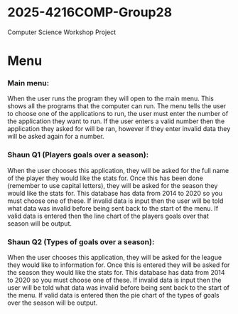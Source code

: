 # 2025-4216COMP-Group28
Computer Science Workshop Project 

# Menu
### Main menu:
When the user runs the program they will open to the main menu. This shows all the programs that the computer can run. The menu tells the user to choose one of the applications to run, the user must enter the number of the application they want to run. If the user enters a valid number then the application they asked for will be ran, however if they enter invalid data they will be asked again for a number. 

### Shaun Q1 (Players goals over a season):
When the user chooses this application, they will be asked for the full name of the player they would like the stats for. Once this has been done (remember to use capital letters), they will be asked for the season they would like the stats for. This database has data from 2014 to 2020 so you must choose one of these. If invalid data is input then the user will be told what data was invalid before being sent back to the start of the menu. If valid data is entered then the line chart of the players goals over that season will be output.

### Shaun Q2 (Types of goals over a season):
When the user chooses this application, they will be asked for the league they would like to information for. Once this is entered they will be asked for the season they would like the stats for. This database has data from 2014 to 2020 so you must choose one of these. If invalid data is input then the user will be told what data was invalid before being sent back to the start of the menu. If valid data is entered then the pie chart of the types of goals over the season will be output.
